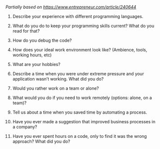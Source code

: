 *Partially based on https://www.entrepreneur.com/article/240644*

1) Describe your experience with different programming languages.

2) What do you do to keep your programming skills current? What do you read for that?

3) How do you debug the code?

4) How does your ideal work environment look like? (Ambience, tools, working hours, etc)

5) What are your hobbies?

6) Describe a time when you were under extreme pressure and your application wasn’t working. What did you do?

7) Would you rather work on a team or alone?

8) What would you do if you need to work remotely (options: alone, on a team)?

9) Tell us about a time when you saved time by automating a process.

10) Have you ever made a suggestion that improved business processes in a company?

11) Have you ever spent hours on a code, only to find it was the wrong approach? What did you do?
